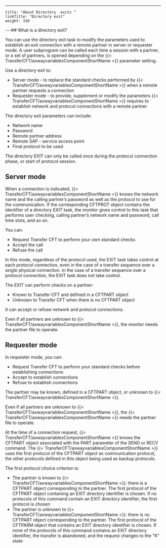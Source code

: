 ---
    title: "About Directory  exits "
    linkTitle: "Directory exit"
    weight: 310
---## What is a directory exit?

You can use the directory exit
task to modify the parameters used to establish an exit connection with
a remote partner in server or requester mode. A user subprogram can
be called each time a session with a partner, or a set of partners, is
opened depending on the {{< TransferCFT/axwayvariablesComponentShortName  >}} parameter setting.

Use a directory exit to:

- Server mode -
    to replace the standard checks performed by {{< TransferCFT/axwayvariablesComponentShortName >}} when a remote
    partner requests a connection
- Requester mode -
    to provide, supplement or modify the parameters {{< TransferCFT/axwayvariablesComponentShortName >}} requires
    to establish network and protocol connections with a remote partner

The directory exit parameters can include:

- Network name
- Password
- Remote partner
    address
- Remote SAP - service
    access point
- Final protocol
    to be used

The directory EXIT can only be called once during the protocol connection
phase, or start of protocol session.

<span id="Server_mode"></span>

## Server mode

When a connection is indicated, {{< TransferCFT/axwayvariablesComponentShortName  >}} knows the network name
and the calling partner’s password as well as the protocol to use for
the communication. If the corresponding CFTPROT object contains the identifier
of a directory EXIT task, the monitor gives control to this task that
performs user checking, calling partner’s network name and password, call
time slots, and so on.

You can:

- Request Transfer
    CFT to perform your own standard checks
- Accept the call
- Refuse the call

In this mode, regardless of the protocol used, the EXIT task takes control
at each protocol connection, even in the case of a transfer sequence over
a single physical connection. In the case of a transfer sequence over
a protocol connection, the EXIT task does not take control.

The EXIT can perform checks on a partner:

- Known to Transfer
    CFT and defined in a CFTPART object
- Unknown to Transfer
    CFT when there is no CFTPART object

It can accept or refuse network and protocol connections.

Even if all partners are unknown to {{< TransferCFT/axwayvariablesComponentShortName  >}}, the monitor needs
the partner file to operate.

<span id="Requester_mode"></span>

## Requester mode

In requester mode, you can:

- Request Transfer
    CFT to perform your standard checks before establishing connections
- Accept to establish
    connections
- Refuse to establish
    connections

The partner may be known, defined in a CFTPART object, or unknown to
{{< TransferCFT/axwayvariablesComponentShortName  >}}.

Even if all partners are unknown to {{< TransferCFT/axwayvariablesComponentShortName  >}}, the {{< TransferCFT/axwayvariablesComponentShortName  >}} needs
the partner file to operate.

At the time of a connection request, {{< TransferCFT/axwayvariablesComponentShortName  >}} knows the CFTPART
object associated with the PART parameter of the SEND or RECV command.
The {{< TransferCFT/axwayvariablesComponentShortName  >}} uses the first protocol of the CFTPART object as communication
protocol, the other protocols defined in this object being used as backup
protocols.

The first protocol choice criterion is:

- The partner is
    known to {{< TransferCFT/axwayvariablesComponentShortName >}}: there is a CFTPART object corresponding to the
    partner. The first protocol of the CFTPART object containing an EXIT directory
    identifier is chosen. If no protocols of this command contain an EXIT
    directory identifier, the first protocol is chosen
- The partner is
    unknown to {{< TransferCFT/axwayvariablesComponentShortName >}}: there is no CFTPART object corresponding to the
    partner. The first protocol of the CFTPARM object that contains an EXIT
    directory identifier is chosen. If none of the protocols of this command
    contains an EXIT directory identifier, the transfer is abandoned, and
    the request changes to the "K" state
